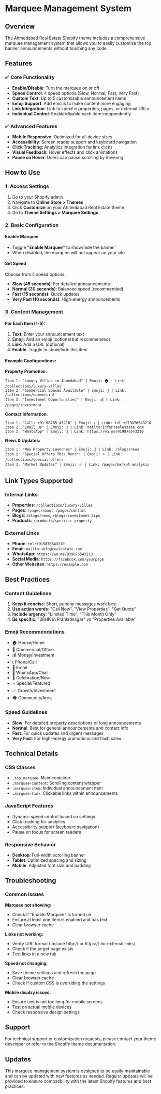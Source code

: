 # Marquee Management System

## Overview
The Ahmedabad Real Estate Shopify theme includes a comprehensive marquee management system that allows you to easily customize the top banner announcements without touching any code.

## Features

### ✅ Core Functionality
- **Enable/Disable**: Turn the marquee on or off
- **Speed Control**: 4 speed options (Slow, Normal, Fast, Very Fast)
- **Custom Text**: Up to 5 customizable announcement items
- **Emoji Support**: Add emojis to make content more engaging
- **Link Integration**: Link to specific properties, pages, or external URLs
- **Individual Control**: Enable/disable each item independently

### ✅ Advanced Features
- **Mobile Responsive**: Optimized for all device sizes
- **Accessibility**: Screen reader support and keyboard navigation
- **Click Tracking**: Analytics integration for link clicks
- **Visual Feedback**: Hover effects and click animations
- **Pause on Hover**: Users can pause scrolling by hovering

## How to Use

### 1. Access Settings
1. Go to your Shopify admin
2. Navigate to **Online Store > Themes**
3. Click **Customize** on your Ahmedabad Real Estate theme
4. Go to **Theme Settings > Marquee Settings**

### 2. Basic Configuration

#### Enable Marquee
- Toggle **"Enable Marquee"** to show/hide the banner
- When disabled, the marquee will not appear on your site

#### Set Speed
Choose from 4 speed options:
- **Slow (45 seconds)**: For detailed announcements
- **Normal (30 seconds)**: Balanced speed (recommended)
- **Fast (15 seconds)**: Quick updates
- **Very Fast (10 seconds)**: High-energy announcements

### 3. Content Management

#### For Each Item (1-5):
1. **Text**: Enter your announcement text
2. **Emoji**: Add an emoji (optional but recommended)
3. **Link**: Add a URL (optional)
4. **Enable**: Toggle to show/hide this item

#### Example Configurations:

**Property Promotion:**
```
Item 1: "Luxury Villas in Ahmedabad" | Emoji: 🏠 | Link: /collections/luxury-villas
Item 2: "Commercial Spaces Available" | Emoji: 🏢 | Link: /collections/commercial
Item 3: "Investment Opportunities" | Emoji: 💰 | Link: /pages/investment
```

**Contact Information:**
```
Item 1: "Call: +91 98765 43210" | Emoji: 📞 | Link: tel:+919876543210
Item 2: "Email Us" | Emoji: 📧 | Link: mailto:info@realestate.com
Item 3: "WhatsApp" | Emoji: 💬 | Link: https://wa.me/919876543210
```

**News & Updates:**
```
Item 1: "New Property Launches" | Emoji: 🎉 | Link: /blogs/news
Item 2: "Special Offers This Month" | Emoji: ⭐ | Link: /collections/special-offers
Item 3: "Market Updates" | Emoji: 📈 | Link: /pages/market-analysis
```

## Link Types Supported

### Internal Links
- **Properties**: `/collections/luxury-villas`
- **Pages**: `/pages/about`, `/pages/contact`
- **Blogs**: `/blogs/news`, `/blogs/investment-tips`
- **Products**: `/products/specific-property`

### External Links
- **Phone**: `tel:+919876543210`
- **Email**: `mailto:info@realestate.com`
- **WhatsApp**: `https://wa.me/919876543210`
- **Social Media**: `https://facebook.com/yourpage`
- **Other Websites**: `https://example.com`

## Best Practices

### Content Guidelines
1. **Keep it concise**: Short, punchy messages work best
2. **Use action words**: "Call Now", "View Properties", "Get Quote"
3. **Include urgency**: "Limited Time", "This Month Only"
4. **Be specific**: "3BHK in Prahladnagar" vs "Properties Available"

### Emoji Recommendations
- 🏠 House/Home
- 🏢 Commercial/Office
- 💰 Money/Investment
- 📞 Phone/Call
- 📧 Email
- 💬 WhatsApp/Chat
- 🎉 Celebration/New
- ⭐ Special/Featured
- 📈 Growth/Investment
- 🏘️ Community/Area

### Speed Guidelines
- **Slow**: For detailed property descriptions or long announcements
- **Normal**: Best for general announcements and contact info
- **Fast**: For quick updates and urgent messages
- **Very Fast**: For high-energy promotions and flash sales

## Technical Details

### CSS Classes
- `.top-marquee`: Main container
- `.marquee-content`: Scrolling content wrapper
- `.marquee-item`: Individual announcement item
- `.marquee-link`: Clickable links within announcements

### JavaScript Features
- Dynamic speed control based on settings
- Click tracking for analytics
- Accessibility support (keyboard navigation)
- Pause on focus for screen readers

### Responsive Behavior
- **Desktop**: Full-width scrolling banner
- **Tablet**: Optimized spacing and sizing
- **Mobile**: Adjusted font size and padding

## Troubleshooting

### Common Issues

**Marquee not showing:**
- Check if "Enable Marquee" is turned on
- Ensure at least one item is enabled and has text
- Clear browser cache

**Links not working:**
- Verify URL format (include http:// or https:// for external links)
- Check if the target page exists
- Test links in a new tab

**Speed not changing:**
- Save theme settings and refresh the page
- Clear browser cache
- Check if custom CSS is overriding the settings

**Mobile display issues:**
- Ensure text is not too long for mobile screens
- Test on actual mobile devices
- Check responsive design settings

## Support

For technical support or customization requests, please contact your theme developer or refer to the Shopify theme documentation.

## Updates

This marquee management system is designed to be easily maintainable and can be updated with new features as needed. Regular updates will be provided to ensure compatibility with the latest Shopify features and best practices.